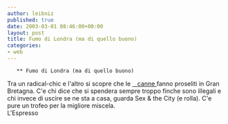 ```yaml
---
author: leibniz
published: true
date: 2003-03-01 08:46:00+00:00
layout: post
title: Fumo di Londra (ma di quello buono) 
categories:
- web
---
```


	   ** Fumo di Londra (ma di quello buono)   
 Tra un radical-chic e l'altro si scopre che le  [   canne ][1]fanno proseliti in Gran Bretagna. C'e chi dice che si spendera sempre troppo finche sono illegali e chi invece di uscire se ne sta a casa, guarda Sex & the City (e rolla). C'e pure un trofeo per la migliore miscela.  
L'Espresso

[1]:	http://www.espressonline.it/ESW_articolo/0,2393,40793,00.html